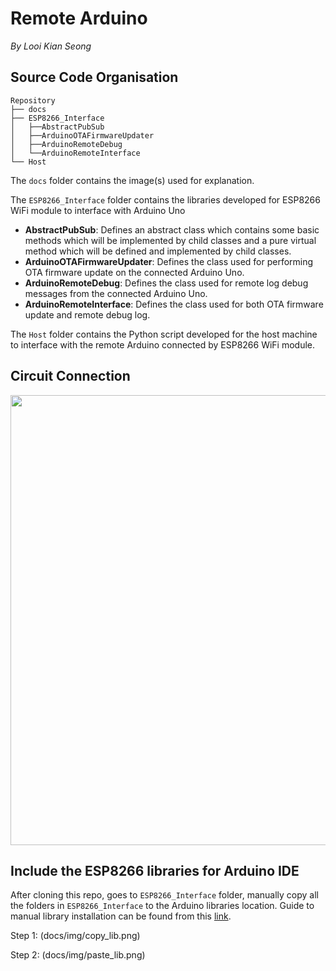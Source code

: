 # Remote Arduino
_By Looi Kian Seong_

## Source Code Organisation
```
Repository
├── docs
├── ESP8266_Interface
│   ├──AbstractPubSub
│   ├──ArduinoOTAFirmwareUpdater
│   ├──ArduinoRemoteDebug
│   └──ArduinoRemoteInterface
└── Host
```

The `docs` folder contains the image(s) used for explanation. 

The `ESP8266_Interface` folder contains the libraries developed for ESP8266 WiFi module to interface with Arduino Uno
* **AbstractPubSub**: Defines an abstract class which contains some basic methods which will be implemented by child classes and a pure virtual method which will be defined and implemented by child classes. 
* **ArduinoOTAFirmwareUpdater**: Defines the class used for performing OTA firmware update on the connected Arduino Uno. 
* **ArduinoRemoteDebug**: Defines the class used for remote log debug messages from the connected Arduino Uno. 
* **ArduinoRemoteInterface**: Defines the class used for both OTA firmware update and remote debug log. 

The `Host` folder contains the Python script developed for the host machine to interface with the remote Arduino connected by ESP8266 WiFi module. 

## Circuit Connection
<img src="https://github.com/JayLooi/RemoteArduino/blob/master/docs/img/connection.png" width="720" height="720">

## Include the ESP8266 libraries for Arduino IDE
After cloning this repo, goes to `ESP8266_Interface` folder, manually copy all the folders in `ESP8266_Interface` to the Arduino libraries location. 
Guide to manual library installation can be found from this [link](https://www.arduino.cc/en/guide/libraries#toc5). 

  Step 1: 
  (docs/img/copy_lib.png)
  
  Step 2: 
  (docs/img/paste_lib.png)
